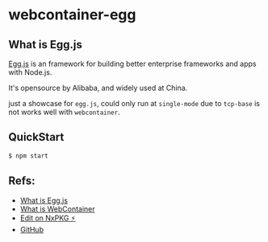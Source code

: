 # webcontainer-egg

## What is Egg.js

[Egg.js](https://github.com/eggjs) is an framework for building better enterprise frameworks and apps with Node.js.

It's opensource by Alibaba, and widely used at China.

just a showcase for `egg.js`, could only run at `single-mode` due to `tcp-base` is not works well with `webcontainer`.

## QuickStart

```bash
$ npm start
```

## Refs:

- [What is Egg.js](https://eggjs.org/)
- [What is WebContainer](https://blog.nxpkg.com/posts/introducing-webcontainers/)
- [Edit on NxPKG ⚡️](https://nxpkg.com/edit/webcontainer-egg)
- [GitHub](https://github.com/atian25/webcontainer-egg)
